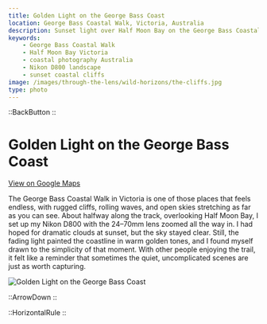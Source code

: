 ```yaml
---
title: Golden Light on the George Bass Coast
location: George Bass Coastal Walk, Victoria, Australia
description: Sunset light over Half Moon Bay on the George Bass Coastal Walk, Victoria. A golden moment captured with the Nikon D800 and 24–70mm lens.
keywords:
    - George Bass Coastal Walk
    - Half Moon Bay Victoria
    - coastal photography Australia
    - Nikon D800 landscape
    - sunset coastal cliffs
image: /images/through-the-lens/wild-horizons/the-cliffs.jpg
type: photo
---
```


::BackButton
::

# Golden Light on the George Bass Coast

<a href="https://www.google.com/maps/search/?api=1&query=Half+Moon+Bay+San+Remo,+Victoria,+Australia" target="_blank" rel="noopener noreferrer">View on Google Maps</a>

The George Bass Coastal Walk in Victoria is one of those places that feels endless, with rugged cliffs, rolling waves, and open skies stretching as far as you can see. About halfway along the track, overlooking Half Moon Bay, I set up my Nikon D800 with the 24–70mm lens zoomed all the way in. I had hoped for dramatic clouds at sunset, but the sky stayed clear. Still, the fading light painted the coastline in warm golden tones, and I found myself drawn to the simplicity of that moment. With other people enjoying the trail, it felt like a reminder that sometimes the quiet, uncomplicated scenes are just as worth capturing.

![Golden Light on the George Bass Coast](/images/through-the-lens/wild-horizons/the-cliffes.jpg)

<div class="mb-8"></div>

::ArrowDown
::

<div class="mb-8"></div>

::HorizontalRule
::
